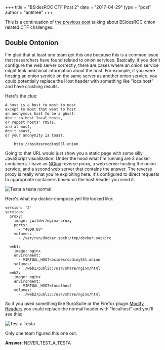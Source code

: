 +++
title = "BSidesROC CTF Post 2"
date = "2017-04-29"
type = "post"
author = "antitree"
+++

This is a continuation of [the previous post](#) talking about BSidesROC onion related
CTF challenges. 

## Double Ontonion

I'm glad that at least one team got this one because this is a common issue that
researchers have found related to onion services. Basically, if you don't configure
the web server correctly, there are cases where an onion service might leak 
additional information about the host. For example, if you were hosting an 
onion service on the same server as another onion service, you could potentially
replace the Host header with something like "localhost" and have crushing 
results. 

Here's the clue: 
```
A host is a host to most to most
except to most that want to host
an anonymous host to be a ghost:
don't co-host local hosts,
or repost hosts' POSTs,
and at most, 
don't boast,
or your anonymity is toast.

    http://bsidesrocdiny55l.onion
```

Going to that URL would just show you a static page with some silly JavaScript visualization. 
Under the hood what I'm running are 3 docker containers. I have an [NGinx](https://github.com/jwilder/nginx-proxy) reverse proxy,
a web server hosting the onion service, and a second web server that contains the answer. The 
reverse proxy is really what you're exploiting here. It's configured to direct requests
to appropriate containers based on the host header you send it. 

![Testa a testa normal](/img/2017_testtesta2.png)

Here's what my docker-compose.yml file looked like:
```
version: '2'
services:
  proxy:
    image: jwilder/nginx-proxy
    ports:
      - "4000:80"
    volumes:
      - /var/run/docker.sock:/tmp/docker.sock:ro

  web1:
    image: nginx
    environment:
      - VIRTUAL_HOST=bsidesrocdiny55l.onion
    volumes:
      - ./web1/public:/usr/share/nginx/html
  web2:
    image: nginx
    environment:
      - VIRTUAL_HOST=localhost
    volumes:
      - ./web2/public:/usr/share/nginx/html
```

So if you used something like BurpSuite or the Firefox plugin [Modify Headers](https://addons.mozilla.org/En-us/firefox/addon/modify-headers/) you could replace the normal header with "localhost" and you'll see this:

![Test a Testa](/img/2017_testtesta.png)

Only one team figured this one out. 

**Answer**: NEVER_TEST_A_TESTA

